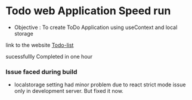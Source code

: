 # Todo web Application Speed run 
- Objective : To create ToDo Application using useContext and local storage
  


link to the website [Todo-list](https://todo-list911.netlify.app/)

sucessfullly Completed in one hour 
### Issue faced during build
- localstorage setting had minor problem due to react strict mode issue only in development server. But fixed it now. 
